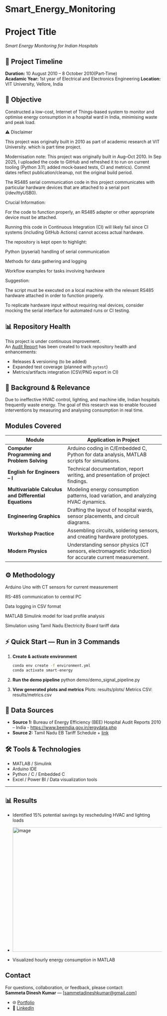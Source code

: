# Smart_Energy_Monitoring

# Project Title
*Smart Energy Monitoring for Indian Hospitals*

## 📅 Project Timeline
**Duration:** 10 August 2010 – 8 October  2010(Part-Time)  
**Acadamic Year:** 1st year of Electrical and Electronics Engineering
**Location:** VIT University, Vellore, India 



## 📌 Objective
Constructed a low-cost, Internet of Things-based system to monitor and optimise energy consumption in a hospital ward in India, minimising waste and peak load.

⚠️ Disclaimer

This project was originally built in 2010 as part of academic research at VIT University. which is part time project.

Modernisation note: This project was originally built in Aug–Oct 2010. In Sep 2025, I uploaded the code to GitHub and refreshed it to run on current tooling (Python 3.11; added mock‑based tests, CI and metrics). Commit dates reflect publication/cleanup, not the original build period.

The RS485 serial communication code in this project communicates with particular hardware devices that are attached to a serial port (/dev/ttyUSB0).

Crucial Information:

For the code to function properly, an RS485 adapter or other appropriate device must be attached.

Running this code in Continuous Integration (CI) will likely fail since CI systems (including GitHub Actions) cannot access actual hardware.

The repository is kept open to highlight:

Python (pyserial) handling of serial communication

Methods for data gathering and logging

Workflow examples for tasks involving hardware

Suggestion:

The script must be executed on a local machine with the relevant RS485 hardware attached in order to function properly.

To replicate hardware input without requiring real devices, consider mocking the serial interface for automated runs or CI testing.

## 📊 Repository Health

This project is under continuous improvement.  
An [Audit Report](../../issues/1) has been created to track repository health and enhancements:  
- Releases & versioning (to be added)  
- Expanded test coverage (planned with `pytest`)  
- Metrics/artifacts integration (CSV/PNG export in CI)  



## 🏥 Background & Relevance
Due to ineffective HVAC control, lighting, and machine idle, Indian hospitals frequently waste energy. 
The goal of this research was to enable focused interventions by measuring and analysing consumption in real time.

## Modules Covered
| **Module**                                            | **Application in Project**                                                                             |
| ----------------------------------------------------- | ----------------------------------------------------------------------------------------                           |
| **Computer Programming and Problem Solving**          | Arduino coding in C/Embedded C, Python for data analysis, MATLAB scripts for simulations.              |
| **English for Engineers – I**                         | Technical documentation, report writing, and presentation of project findings.                         |
| **Multivariable Calculus and Differential Equations** | Modeling energy consumption patterns, load variation, and analyzing HVAC dynamics.                     |
| **Engineering Graphics**                              | Drafting the layout of hospital wards, sensor placements, and circuit diagrams.                        |
| **Workshop Practice**                                 | Assembling circuits, soldering sensors, and creating hardware prototypes.                              |
| **Modern Physics**                                    | Understanding sensor physics (CT sensors, electromagnetic induction) for accurate current measurement. |


## ⚙️ Methodology
Arduino Uno with CT sensors for current measurement

RS-485 communication to central PC

Data logging in CSV format

MATLAB Simulink model for load profile analysis

Simulation using Tamil Nadu Electricity Board tariff data

## ⚡ Quick Start — Run in 3 Commands

1. **Create & activate environment**  
   ```bash
   conda env create -f environment.yml
   conda activate smart-energy
2. **Run the demo pipeline**
   python demo/demo_signal_pipeline.py

3. **View generated plots and metrics**
   Plots: results/plots/
   Metrics CSV: results/metrics.csv

## 📂 Data Sources
- **Source 1:** Bureau of Energy Efficiency (BEE) Hospital Audit Reports 2010 – India -  https://www.beeindia.gov.in/ergydata.php
- **Source 2:** Tamil Nadu EB Tariff Schedule + [link](https://www.tnerc.tn.gov.in/raw_data_2010.php)  



## 🛠️ Tools & Technologies
- MATLAB / Simulink
- Arduino IDE
- Python / C / Embedded C
- Excel / Power BI / Data visualization tools

---

## 📊 Results
- Identified 15% potential savings by rescheduling HVAC and lighting loads
- <img width="800" height="400" alt="image" src="https://github.com/user-attachments/assets/b6783a38-944e-4428-823b-943f4fc6dd1d" />


- Visualized hourly energy consumption in MATLAB

## Contact  
For questions, collaboration, or feedback, please contact:  
**Sammeta Dinesh Kumar** — [sammetadineshkumar@gmail.com]
- 🌐 [Portfolio](https://dineshkumarsammeta.github.io/)  
- 🔗 [LinkedIn](https://www.linkedin.com/in/dineshsammeta)   

